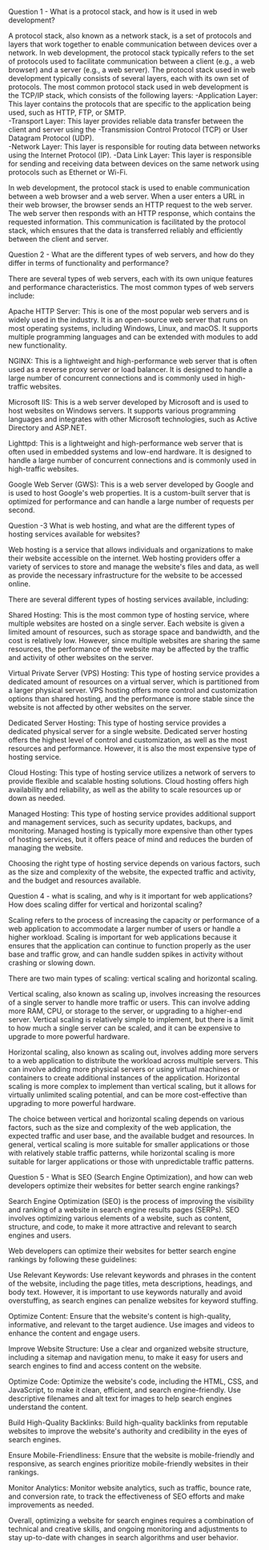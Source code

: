 Question 1 - What is a protocol stack, and how is it used in web development?


A protocol stack, also known as a network stack, is a set of protocols and layers that work together to enable communication between devices over a network. In web development, the protocol stack typically refers to the set of protocols used to facilitate communication between a client (e.g., a web browser) and a server (e.g., a web server).                                                                                                 The protocol stack used in web development typically consists of several layers, each with its own set of protocols. The most common protocol stack used in web development is the TCP/IP stack, which consists of the following layers:                                                                                              -Application Layer: This layer contains the protocols that are specific to the application being used, such as HTTP, FTP, or SMTP.                                                                                   
-Transport Layer: This layer provides reliable data transfer between the client and server using the 
-Transmission Control Protocol (TCP) or User Datagram Protocol (UDP).                                   
-Network Layer: This layer is responsible for routing data between networks using the Internet Protocol (IP).
-Data Link Layer: This layer is responsible for sending and receiving data between devices on the same network using protocols such as Ethernet or Wi-Fi.

In web development, the protocol stack is used to enable communication between a web browser and a web server. When a user enters a URL in their web browser, the browser sends an HTTP request to the web server. The web server then responds with an HTTP response, which contains the requested information. This communication is facilitated by the protocol stack, which ensures that the data is transferred reliably and efficiently between the client and server.





Question 2 - What are the different types of web servers, and how do they differ in terms of functionality and performance?


There are several types of web servers, each with its own unique features and performance characteristics. The most common types of web servers include:

Apache HTTP Server: This is one of the most popular web servers and is widely used in the industry. It is an open-source web server that runs on most operating systems, including Windows, Linux, and macOS. It supports multiple programming languages and can be extended with modules to add new functionality.

NGINX: This is a lightweight and high-performance web server that is often used as a reverse proxy server or load balancer. It is designed to handle a large number of concurrent connections and is commonly used in high-traffic websites.

Microsoft IIS: This is a web server developed by Microsoft and is used to host websites on Windows servers. It supports various programming languages and integrates with other Microsoft technologies, such as Active Directory and ASP.NET.

Lighttpd: This is a lightweight and high-performance web server that is often used in embedded systems and low-end hardware. It is designed to handle a large number of concurrent connections and is commonly used in high-traffic websites.

Google Web Server (GWS): This is a web server developed by Google and is used to host Google's web properties. It is a custom-built server that is optimized for performance and can handle a large number of requests per second.




Question -3 What is web hosting, and what are the different types of hosting services available for websites?

Web hosting is a service that allows individuals and organizations to make their website accessible on the internet. Web hosting providers offer a variety of services to store and manage the website's files and data, as well as provide the necessary infrastructure for the website to be accessed online.

There are several different types of hosting services available, including:

Shared Hosting: This is the most common type of hosting service, where multiple websites are hosted on a single server. Each website is given a limited amount of resources, such as storage space and bandwidth, and the cost is relatively low. However, since multiple websites are sharing the same resources, the performance of the website may be affected by the traffic and activity of other websites on the server.

Virtual Private Server (VPS) Hosting: This type of hosting service provides a dedicated amount of resources on a virtual server, which is partitioned from a larger physical server. VPS hosting offers more control and customization options than shared hosting, and the performance is more stable since the website is not affected by other websites on the server.

Dedicated Server Hosting: This type of hosting service provides a dedicated physical server for a single website. Dedicated server hosting offers the highest level of control and customization, as well as the most resources and performance. However, it is also the most expensive type of hosting service.

Cloud Hosting: This type of hosting service utilizes a network of servers to provide flexible and scalable hosting solutions. Cloud hosting offers high availability and reliability, as well as the ability to scale resources up or down as needed.

Managed Hosting: This type of hosting service provides additional support and management services, such as security updates, backups, and monitoring. Managed hosting is typically more expensive than other types of hosting services, but it offers peace of mind and reduces the burden of managing the website.

Choosing the right type of hosting service depends on various factors, such as the size and complexity of the website, the expected traffic and activity, and the budget and resources available.


Question 4 - what is scaling, and why is it important for web applications? How does scaling differ for vertical and horizontal scaling?

Scaling refers to the process of increasing the capacity or performance of a web application to accommodate a larger number of users or handle a higher workload. Scaling is important for web applications because it ensures that the application can continue to function properly as the user base and traffic grow, and can handle sudden spikes in activity without crashing or slowing down.

There are two main types of scaling: vertical scaling and horizontal scaling.

Vertical scaling, also known as scaling up, involves increasing the resources of a single server to handle more traffic or users. This can involve adding more RAM, CPU, or storage to the server, or upgrading to a higher-end server. Vertical scaling is relatively simple to implement, but there is a limit to how much a single server can be scaled, and it can be expensive to upgrade to more powerful hardware.

Horizontal scaling, also known as scaling out, involves adding more servers to a web application to distribute the workload across multiple servers. This can involve adding more physical servers or using virtual machines or containers to create additional instances of the application. Horizontal scaling is more complex to implement than vertical scaling, but it allows for virtually unlimited scaling potential, and can be more cost-effective than upgrading to more powerful hardware.

The choice between vertical and horizontal scaling depends on various factors, such as the size and complexity of the web application, the expected traffic and user base, and the available budget and resources. In general, vertical scaling is more suitable for smaller applications or those with relatively stable traffic patterns, while horizontal scaling is more suitable for larger applications or those with unpredictable traffic patterns.


Question 5 - What is SEO (Search Engine Optimization), and how can web developers optimize their websites for better search engine rankings?

Search Engine Optimization (SEO) is the process of improving the visibility and ranking of a website in search engine results pages (SERPs). SEO involves optimizing various elements of a website, such as content, structure, and code, to make it more attractive and relevant to search engines and users.

Web developers can optimize their websites for better search engine rankings by following these guidelines:

Use Relevant Keywords: Use relevant keywords and phrases in the content of the website, including the page titles, meta descriptions, headings, and body text. However, it is important to use keywords naturally and avoid overstuffing, as search engines can penalize websites for keyword stuffing.

Optimize Content: Ensure that the website's content is high-quality, informative, and relevant to the target audience. Use images and videos to enhance the content and engage users.

Improve Website Structure: Use a clear and organized website structure, including a sitemap and navigation menu, to make it easy for users and search engines to find and access content on the website.

Optimize Code: Optimize the website's code, including the HTML, CSS, and JavaScript, to make it clean, efficient, and search engine-friendly. Use descriptive filenames and alt text for images to help search engines understand the content.

Build High-Quality Backlinks: Build high-quality backlinks from reputable websites to improve the website's authority and credibility in the eyes of search engines.

Ensure Mobile-Friendliness: Ensure that the website is mobile-friendly and responsive, as search engines prioritize mobile-friendly websites in their rankings.

Monitor Analytics: Monitor website analytics, such as traffic, bounce rate, and conversion rate, to track the effectiveness of SEO efforts and make improvements as needed.

Overall, optimizing a website for search engines requires a combination of technical and creative skills, and ongoing monitoring and adjustments to stay up-to-date with changes in search algorithms and user behavior.








